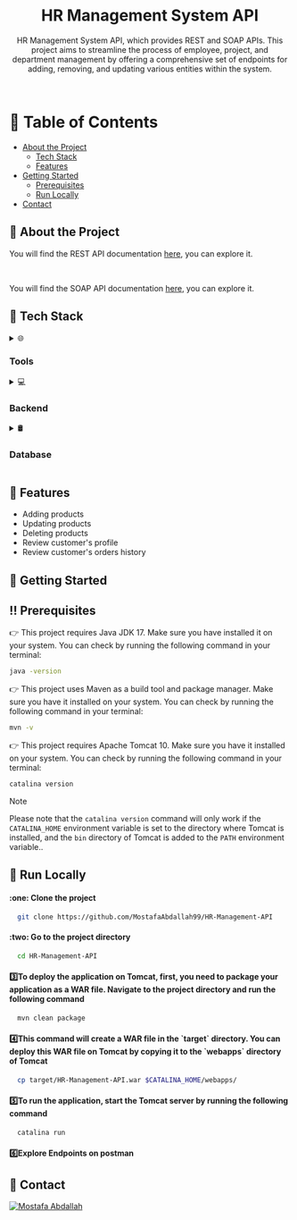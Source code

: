 
<div align="center">
  
  <h1>HR Management System API</h1>

  <p>
    HR Management System API, which provides REST and SOAP APIs. This project aims to streamline the process of employee, project, and department management by offering a comprehensive set of endpoints for adding, removing, and updating various entities within the system.

  </p>

</div>

<br />

<!-- Table of Contents -->
# :notebook_with_decorative_cover: Table of Contents

- [About the Project](#star2-about-the-project)
    * [Tech Stack](#space_invader-tech-stack)
    * [Features](#dart-features)
- [Getting Started](#toolbox-getting-started)
    * [Prerequisites](#bangbang-prerequisites)
    * [Run Locally](#running-run-locally)
- [Contact](#handshake-contact)



<!-- About the Project -->
## :star2: About the Project
<p>You will find the REST API documentation <a href="https://documenter.getpostman.com/view/33815313/2sA3BgBvRL">here</a>, you can explore it.</p>
<br>
<p>You will find the SOAP API documentation <a href="https://documenter.getpostman.com/view/33815313/2sA3BgBvVe">here</a>, you can explore it.</p>


<!-- Tech Stack -->
## :space_invader: Tech Stack

<details>
  <summary>🌐 <h3>Tools</h3></summary>
    <a href="https://www.postman.com/">Postman</a><br>  
</details>

<details>
  <summary>💻 <h3>Backend</h3></summary>
    <a href="">Java</a><br>  
    <a href="">Hibernate</a><br> 
    <a href="">HikariCP</a><br> 
    <a href="">JAX-RS</a><br>  
    <a href="">JAX-WS</a><br>  
</details>

<details>
<summary>🛢️ <h3>Database</h3></summary>
    <a href="https://www.mysql.com/"><img src="https://img.shields.io/badge/MySQL-4479A1?style=for-the-badge&logo=mysql&logoColor=white" alt="MySQL"></a><br>  
</details>

<!-- Features -->
## :dart: Features
- Adding products
- Updating products
- Deleting products
- Review customer's profile
- Review customer's orders history
  
<!-- Getting Started -->
## 	:toolbox: Getting Started

<!-- Prerequisites -->
## :bangbang: Prerequisites

:point_right: This project requires Java JDK 17. Make sure you have installed it on your system. You can check by running the following command in your terminal:

```bash
java -version
```

:point_right: This project uses Maven as a build tool and package manager. Make sure you have it installed on your system. You can check by running the following command in your terminal:

```bash
mvn -v
```

:point_right: This project requires Apache Tomcat 10. Make sure you have it installed on your system. You can check by running the following command in your terminal:

```bash
catalina version
```
> [!NOTE]  
> Please note that the `catalina version` command will only work if the `CATALINA_HOME` environment variable is set to the directory where Tomcat is installed, and the `bin` directory of Tomcat is added to the `PATH` environment variable..


<!-- Run Locally -->
## :running: Run Locally

<h4>:one: Clone the project</h4>

```bash
  git clone https://github.com/MostafaAbdallah99/HR-Management-API
```
<h4>:two: Go to the project directory</h4>

```bash
  cd HR-Management-API
```

<h4>3️⃣To deploy the application on Tomcat, first, you need to package your application as a WAR file. Navigate to the project directory and run the following command</h4>

```bash
  mvn clean package
```
<h4>4️⃣This command will create a WAR file in the `target` directory. You can deploy this WAR file on Tomcat by copying it to the `webapps` directory of Tomcat</h4>

```bash
  cp target/HR-Management-API.war $CATALINA_HOME/webapps/
```
<h4>5️⃣To run the application, start the Tomcat server by running the following command</h4>

```bash
  catalina run
```

<h4>6️⃣Explore Endpoints on postman</h4>

<!-- Contact -->
## :handshake: Contact

[![Mostafa Abdallah](https://img.shields.io/badge/Mostafa_Abdallah-Profile-blue?style=for-the-badge&logo=linkedin)](https://www.linkedin.com/in/mostafa-abdallah-a35130151/)
